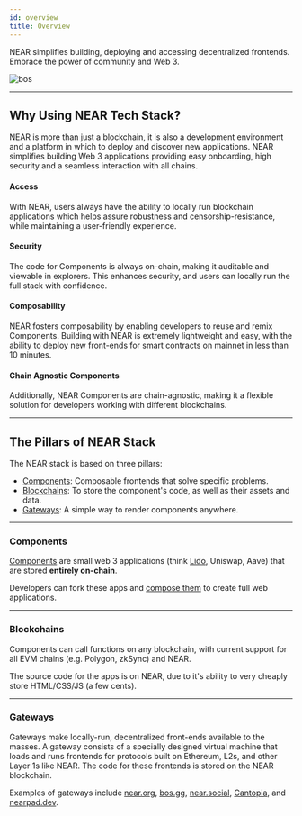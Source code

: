 ```yaml
---
id: overview
title: Overview
---
```


NEAR simplifies building, deploying and accessing decentralized frontends. Embrace the power of community and Web 3.

![bos](/docs/bos-landing.png)

---

## Why Using NEAR Tech Stack?

NEAR is more than just a blockchain, it is also a development environment and a platform in which to deploy and discover new applications. NEAR simplifies building Web 3 applications providing easy onboarding, high security and a seamless interaction with all chains.

#### Access 
With NEAR, users always have the ability to locally run blockchain applications which helps assure robustness and censorship-resistance, while maintaining a user-friendly experience.

#### Security
The code for Components is always on-chain, making it auditable and viewable in explorers. This enhances security, and users can locally run the full stack with confidence. 

#### Composability
NEAR fosters composability by enabling developers to reuse and remix Components. Building with NEAR is extremely lightweight and easy, with the ability to deploy new front-ends for smart contracts on mainnet in less than 10 minutes.

#### Chain Agnostic Components
Additionally, NEAR Components are chain-agnostic, making it a flexible solution for developers working with different blockchains.

---

## The Pillars of NEAR Stack

The NEAR stack is based on three pillars: 
- [Components](#components): Composable frontends that solve specific problems.
- [Blockchains](#blockchains): To store the component's code, as well as their assets and data.
- [Gateways](#gateways): A simple way to render components anywhere.

<hr className="subsection" />

### Components

[Components](./components.md) are small web 3 applications (think [Lido](tutorial/hello-lido.md), Uniswap, Aave) that are stored **entirely on-chain**.

Developers can fork these apps and [compose them](./components.md#composing-components) to create full web applications.

<hr className="subsection" />

### Blockchains

Components can call functions on any blockchain, with current support for all EVM chains (e.g. Polygon, zkSync) and NEAR.

The source code for the apps is on NEAR, due to it's ability to very cheaply store HTML/CSS/JS (a few cents).

<hr className="subsection" />

### Gateways

Gateways make locally-run, decentralized front-ends available to the masses. A gateway consists of a specially designed virtual machine that loads and runs frontends for protocols built on Ethereum, L2s, and other Layer 1s like NEAR. The code for these frontends is stored on the NEAR blockchain. 

Examples of gateways include [near.org](https://near.org), [bos.gg](https://bos.gg), [near.social](https://near.social), [Cantopia](https://cantopia.pages.dev), and [nearpad.dev](https://nearpad.dev).
